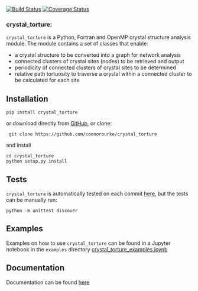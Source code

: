
[![Build Status](https://travis-ci.com/connorourke/crystal_torture.svg?token=nTMqYYEUasQRTBsU6oCc&branch=master)](https://travis-ci.com/connorourke/crystal_torture)
[![Coverage Status](https://coveralls.io/repos/github/connorourke/crystal_torture/badge.svg?branch=master)](https://coveralls.io/github/connorourke/crystal_torture?branch=master)

### **crystal_torture:** 
 `crystal_torture` is a Python, Fortran and OpenMP crystal structure analysis module. The module contains a set of classes
that enable:

* a crystal structure to be converted into a graph for network analysis 
* connected clusters of crystal sites (nodes) to be retrieved and output
* periodicity of connected clusters of crystal sites to be determined
* relative path tortuosity to traverse a crystal within a connected cluster to be calculated for each site
 
 
## Installation

```
pip install crystal_torture
```

or download directly from [GitHub](https://github.com/connorourke/crystal_torture/archive/v1.0.0.tar.gz), or clone:

```
 git clone https://github.com/connorourke/crystal_torture
```

 and install

```
cd crystal_torture
python setup.py install
```

## Tests

`crystal_torture` is automatically tested on each commit [here](http://travis-ci.org/connorourke/crystal_torture), but the tests can be manually run:

```
python -m unittest discover
```

## Examples
Examples on how to use `crystal_torture` can be found in a Jupyter notebook in the `examples` directory [crystal_torture_examples.ipynb](http://nbviewer.jupyter.org/github/connorourke/crystal_torture/blob/master/examples/crystal_torture_examples.ipynb)


## Documentation
Documentation can be found  [here](https://crystal-torture.readthedocs.io/en/latest/)

